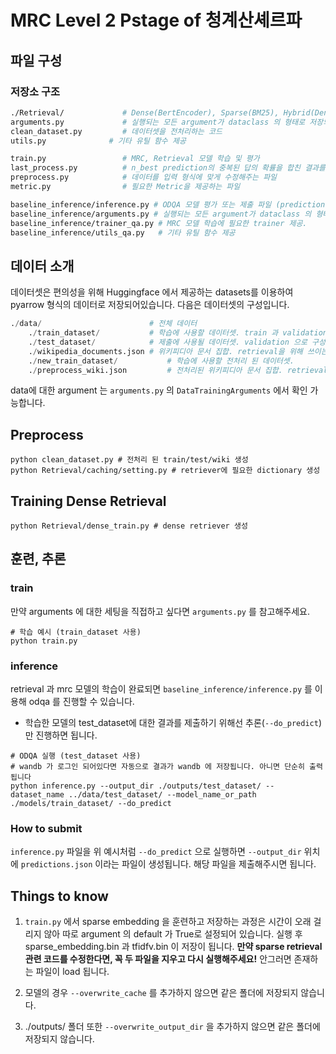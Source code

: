 # MRC Level 2 Pstage of 청계산셰르파

## 파일 구성

### 저장소 구조

```bash
./Retrieval/             # Dense(BertEncoder), Sparse(BM25), Hybrid(Dense + Sparse) retrieval 제공
arguments.py             # 실행되는 모든 argument가 dataclass 의 형태로 저장되어있음
clean_dataset.py         # 데이터셋을 전처리하는 코드
utils.py              # 기타 유틸 함수 제공 

train.py                 # MRC, Retrieval 모델 학습 및 평가 
last_process.py          # n_best prediction의 중복된 답의 확률을 합친 결과를 생성하는 파일
preprocess.py            # 데이터를 입력 형식에 맞게 수정해주는 파일
metric.py                # 필요한 Metric을 제공하는 파일
```

```bash
baseline_inference/inference.py	# ODQA 모델 평가 또는 제출 파일 (predictions.json) 생성
baseline_inference/arguments.py # 실행되는 모든 argument가 dataclass 의 형태로 저장되어있음
baseline_inference/trainer_qa.py # MRC 모델 학습에 필요한 trainer 제공.
baseline_inference/utils_qa.py   # 기타 유틸 함수 제공 
```

## 데이터 소개

데이터셋은 편의성을 위해 Huggingface 에서 제공하는 datasets를 이용하여 pyarrow 형식의 데이터로 저장되어있습니다. 다음은 데이터셋의 구성입니다.

```python
./data/                        # 전체 데이터
    ./train_dataset/           # 학습에 사용할 데이터셋. train 과 validation 으로 구성 
    ./test_dataset/            # 제출에 사용될 데이터셋. validation 으로 구성 
    ./wikipedia_documents.json # 위키피디아 문서 집합. retrieval을 위해 쓰이는 corpus.
    ./new_train_dataset/           # 학습에 사용할 전처리 된 데이터셋. 
    ./preprocess_wiki.json         # 전처리된 위키피디아 문서 집합. retrieval을 위해 쓰이는 corpus.
```

data에 대한 argument 는 `arguments.py` 의 `DataTrainingArguments` 에서 확인 가능합니다. 


## Preprocess
```
python clean_dataset.py # 전처리 된 train/test/wiki 생성
python Retrieval/caching/setting.py # retriever에 필요한 dictionary 생성
```

## Training Dense Retrieval
```
python Retrieval/dense_train.py # dense retriever 생성
```

## 훈련, 추론

### train

만약 arguments 에 대한 세팅을 직접하고 싶다면 `arguments.py` 를 참고해주세요. 

```
# 학습 예시 (train_dataset 사용)
python train.py
```

### inference

retrieval 과 mrc 모델의 학습이 완료되면 `baseline_inference/inference.py` 를 이용해 odqa 를 진행할 수 있습니다.

* 학습한 모델의  test_dataset에 대한 결과를 제출하기 위해선 추론(`--do_predict`)만 진행하면 됩니다. 

```
# ODQA 실행 (test_dataset 사용)
# wandb 가 로그인 되어있다면 자동으로 결과가 wandb 에 저장됩니다. 아니면 단순히 출력됩니다
python inference.py --output_dir ./outputs/test_dataset/ --dataset_name ../data/test_dataset/ --model_name_or_path ./models/train_dataset/ --do_predict
```

### How to submit

`inference.py` 파일을 위 예시처럼 `--do_predict` 으로 실행하면 `--output_dir` 위치에 `predictions.json` 이라는 파일이 생성됩니다. 해당 파일을 제출해주시면 됩니다.

## Things to know

1. `train.py` 에서 sparse embedding 을 훈련하고 저장하는 과정은 시간이 오래 걸리지 않아 따로 argument 의 default 가 True로 설정되어 있습니다. 실행 후 sparse_embedding.bin 과 tfidfv.bin 이 저장이 됩니다. **만약 sparse retrieval 관련 코드를 수정한다면, 꼭 두 파일을 지우고 다시 실행해주세요!** 안그러면 존재하는 파일이 load 됩니다.
2. 모델의 경우 `--overwrite_cache` 를 추가하지 않으면 같은 폴더에 저장되지 않습니다. 

3. ./outputs/ 폴더 또한 `--overwrite_output_dir` 을 추가하지 않으면 같은 폴더에 저장되지 않습니다.
